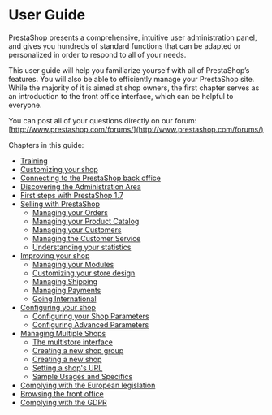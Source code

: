 # User Guide

PrestaShop presents a comprehensive, intuitive user administration panel, and gives you hundreds of standard functions that can be adapted or personalized in order to respond to all of your needs.

This user guide will help you familiarize yourself with all of PrestaShop’s features. You will also be able to efficiently manage your PrestaShop site. While the majority of it is aimed at shop owners, the first chapter serves as an introduction to the front office interface, which can be helpful to everyone.

You can post all of your questions directly on our forum: [http://www.prestashop.com/forums/](http://www.prestashop.com/forums/)

Chapters in this guide:

* [Training](training.md)
* [Customizing your shop](customizing-shop.md)
* [Connecting to the PrestaShop back office](connecting-back-office.md)
* [Discovering the Administration Area](discovering-administration-area.md)
* [First steps with PrestaShop 1.7](first-steps.md)
* [Selling with PrestaShop](selling-with-prestashop/)
  * [Managing your Orders](selling-with-prestashop/managing-orders/)
  * [Managing your Product Catalog](selling-with-prestashop/managing-product-catalog/)
  * [Managing your Customers](selling-with-prestashop/managing-customers/)
  * [Managing the Customer Service](selling-with-prestashop/managing-customer-service/)
  * [Understanding your statistics](selling-with-prestashop/understanding-statistics.md)
* [Improving your shop](improving-shop/)
  * [Managing your Modules](improving-shop/managing-modules/)
  * [Customizing your store design](improving-shop/customizing-store-design/)
  * [Managing Shipping](improving-shop/managing-shipping/)
  * [Managing Payments](improving-shop/managing-payments/)
  * [Going International](improving-shop/going-international/)
* [Configuring your shop](configuring-shop/)
  * [Configuring your Shop Parameters](configuring-shop/shop-parameters/)
  * [Configuring Advanced Parameters](configuring-shop/advanced-parameters/)
* [Managing Multiple Shops](managing-multiple-shops/)
  * [The multistore interface](managing-multiple-shops/multistore-interface.md)
  * [Creating a new shop group](managing-multiple-shops/creating-new-shop-group.md)
  * [Creating a new shop](managing-multiple-shops/creating-new-shop.md)
  * [Setting a shop's URL](managing-multiple-shops/setting-shop-url.md)
  * [Sample Usages and Specifics](managing-multiple-shops/sample-usages-and-specifics.md)
* [Complying with the European legislation]()
* [Browsing the front office](browsing-front-office.md)
* [Complying with the GDPR](gdpr.md)

